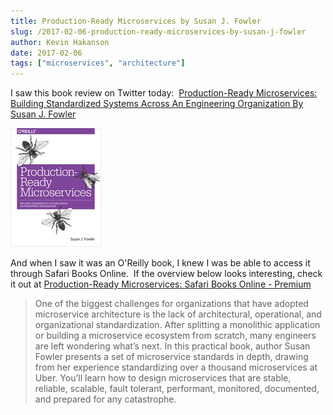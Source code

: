 ```yaml
---
title: Production-Ready Microservices by Susan J. Fowler
slug: /2017-02-06-production-ready-microservices-by-susan-j-fowler
author: Kevin Hakanson
date: 2017-02-06
tags: ["microservices", "architecture"]
---
```

I saw this book review on Twitter today:  [Production-Ready Microservices: Building Standardized Systems Across An Engineering Organization By Susan J. Fowler](https://www.bennadel.com/blog/3222-production-ready-microservices-building-standardized-systems-across-an-engineering-organization-by-susan-j-fowler.htm) 

![Production-Ready Microservices book cover](images/pastedImage_3.jpg)

And when I saw it was an O'Reilly book, I knew I was be able to access it through Safari Books Online.  If the overview below looks interesting, check it out at [Production-Ready Microservices: Safari Books Online - Premium](http://techbus.safaribooksonline.com/book/software-engineering-and-development/9781491965962) 

> One of the biggest challenges for organizations that have adopted microservice architecture is the lack of architectural, operational, and organizational standardization. After splitting a monolithic application or building a microservice ecosystem from scratch, many engineers are left wondering what’s next. In this practical book, author Susan Fowler presents a set of microservice standards in depth, drawing from her experience standardizing over a thousand microservices at Uber. You’ll learn how to design microservices that are stable, reliable, scalable, fault tolerant, performant, monitored, documented, and prepared for any catastrophe.